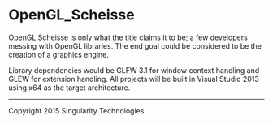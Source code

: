 # OpenGL_Scheisse
OpenGL Scheisse is only what the title claims it to be; a few developers messing with OpenGL libraries.
The end goal could be considered to be the creation of a graphics engine.

Library dependencies would be GLFW 3.1 for window context handling and GLEW for extension handling. All projects will be built in Visual Studio 2013 using x64 as the target architecture.

---------------------------------------------------------------------------------------------------



Copyright 2015 Singularity Technologies
